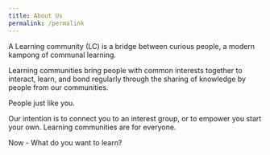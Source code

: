 ```yaml
---
title: About Us
permalink: /permalink
---
```

A Learning community (LC) is a bridge between curious people, a modern kampong of communal learning. 

Learning communities bring people with common interests together to interact, learn, and bond regularly through the sharing of knowledge by people from our communities. 

People just like you. 

Our intention is to connect you to an interest group, or to empower you start your own. 
Learning communities are for everyone. 

Now - What do you want to learn?
